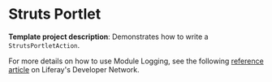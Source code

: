 # Struts Portlet

**Template project description**: Demonstrates how to write a
`StrutsPortletAction`.

For more details on how to use Module Logging, see the following
[reference article](https://dev.liferay.com/develop/tutorials/-/knowledge_base/7-0/adjusting-module-logging)
on Liferay's Developer Network.